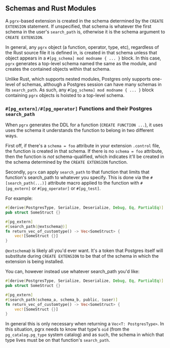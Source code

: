 ## Schemas and Rust Modules

A `pgrx`-based extension is created in the schema determined by the `CREATE EXTENSION` statement.
If unspecified, that schema is whatever the first schema in the user's `search_path` is, otherwise
it is the schema argument to `CREATE EXTENSION`.

In general, any `pgrx` object (a function, operator, type, etc), regardless of the Rust source
file it is defined in, is created in that schema unless that object appears in a 
`#[pg_schema] mod modname { ... }` block.  In this case, `pgrx` generates a top-level schema named the
same as the module, and creates the contained objects within that schema.    

Unlike Rust, which supports nested modules, Postgres only supports one-level of schemas,
although a Postgres session can have many schemas in its `search_path`.  As such, any
`#[pg_schema] mod modname { ... }` block containing `pgrx` objects is hoisted to a top-level schema.

### `#[pg_extern]/#[pg_operator]` Functions and their Postgres `search_path`

When `pgrx` generates the DDL for a function (`CREATE FUNCTION ...`), it uses uses the schema
it understands the function to belong in two different ways.

First off, if there's a `schema = foo` attribute in your extension `.control` file, the
function is created in that schema.  If there is no `schema = foo` attribute, then the
function is *not* schema-qualified, which indicates it'll be created in the schema
determined by the `CREATE EXTENSION` function.

Secondly, `pgrx` can apply `search_path` to that function that limits that function's
search_path to whatever you specify.  This is done via the `#[search_path(...)]` attribute macro
applied to the function with `#[pg_extern]` or `#[pg_operator]` or `#[pg_test]`.

For example:
 
```rust
#[derive(PostgresType, Serialize, Deserialize, Debug, Eq, PartialEq)]
pub struct SomeStruct {}

#[pg_extern]
#[search_path(@extschema@)]
fn return_vec_of_customtype() -> Vec<SomeStruct> {
    vec![SomeStruct {}]
}
```

`@extschema@` is likely all you'd ever want.  It's a token that Postgres itself will substitute during `CREATE EXTENSION`
to be that of the schema in which the extension is being installed.

You can, however instead use whatever search_path you'd like:

```rust
#[derive(PostgresType, Serialize, Deserialize, Debug, Eq, PartialEq)]
pub struct SomeStruct {}

#[pg_extern]
#[search_path(schema_a, schema_b, public, $user)]
fn return_vec_of_customtype() -> Vec<SomeStruct> {
    vec![SomeStruct {}]
}
```

In general this is only necessary when returning a `Vec<T: PostgresType>`.  In this situation, pgrx needs to know that type's
`oid` (from the `pg_catalog.pg_type` system catalog) and as such, the schema in which that type lives must be on that 
function's `search_path`.

